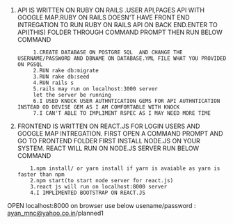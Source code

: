 1. API IS WRITTEN ON RUBY ON RAILS .USER API,PAGES API  WITH GOOGLE MAP.RUBY ON RAILS DOESN'T HAVE FRONT END INTREGATION
TO RUN RUBY ON RAILS API ON BACK END.ENTER TO API(THIS) FOLDER THROUGH COMMAND PROMPT THEN RUN BELOW COMMAND



			1.CREATE DATABASE ON POSTGRE SQL  AND CHANGE THE USERNAME/PASSWORD AND DBNAME ON DATABASE.YML FILE WHAT YOU PROVIDED ON PGSQL
			2.RUN rake db:migrate
			3.RUN rake db:seed
			4.RUN rails s
			5.rails may run on localhost:3000 server
			let the server be running
			6.I USED KNOCK USER AUTHNTICATION GEMS FOR API AUTHNTICATION INSTEAD OD DEVISE GEM AS I AM COMFORTABLE WITH KNOCK
			7.I CAN'T ABLE TO IMPLIMENT RSPEC AS I MAY NEED MORE TIME

2. FRONTEND IS WRITTEN ON REACT.JS FOR LOGIN USERS AND GOOGLE MAP INTREGATION.
   FIRST OPEN A COMMAND PROMPT AND GO TO FRONTEND FOLDER
   FIRST INSTALL NODE.JS ON YOUR SYSTEM. REACT WILL RUN ON NODE.JS SERVER
   RUN BELOW COMMAND 
		

		   1.npm install/ or yarn install if yarn is avaiable as yarn is faster than npm
		   2.npm start(to start node server for react.js)
		   3.react js will run on localhost:8000 server
		   4.I IMPLIMENTED BOOTSTRAP ON REACT.JS


 OPEN localhost:8000 on browser
 use below usename/password  :  ayan_mnc@yahoo.co.in/planned1   


